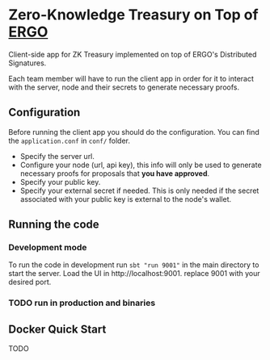 # Zero-Knowledge Treasury on Top of [ERGO](https://ergoplatform.org/en/)
Client-side app for ZK Treasury implemented on top of ERGO's Distributed Signatures.

Each team member will have to run the client app in order for it to interact with the server, node and their secrets to generate necessary proofs.

## Configuration
Before running the client app you should do the configuration. You can find the `application.conf` in `conf/` folder.

* Specify the server url.
* Configure your node (url, api key), this info will only be used to generate necessary proofs for proposals that **you have approved**.
* Specify your public key.
* Specify your external secret if needed. This is only needed if the secret associated with your public key is external to the node's wallet.


## Running the code
### Development mode
To run the code in development run `sbt "run 9001"` in the main directory to start the server. Load the UI in http://localhost:9001.
replace 9001 with your desired port.
### TODO run in production and binaries

## Docker Quick Start
TODO

